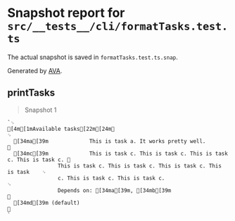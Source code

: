# Snapshot report for `src/__tests__/cli/formatTasks.test.ts`

The actual snapshot is saved in `formatTasks.test.ts.snap`.

Generated by [AVA](https://avajs.dev).

## printTasks

> Snapshot 1

    `␊
    [4m[1mAvailable tasks[22m[24m␊
    ␊
      [34ma[39m             This is task a. It works pretty well.                           ␊
      [34mc[39m             This is task c. This is task c. This is task c. This is task c. ␊
                    This is task c. This is task c. This is task c. This is task    ␊
                    c. This is task c. This is task c.                              ␊
                    Depends on: [34ma[39m, [34mb[39m                                                ␊
      [34md[39m (default)                                                                   ␊
    `
